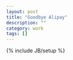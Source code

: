 ```yaml
---
layout: post
title: "Goodbye Alipay"
description: ""
category: work
tags: []
---
```

{% include JB/setup %}
